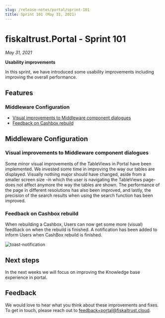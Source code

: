 ```yaml
---
slug: /release-notes/portal/sprint-101
title: Sprint 101 (May 31, 2021)
---
```


# fiskaltrust.Portal - Sprint 101
_May 31, 2021_

**Usability improvements**

In this sprint, we have introduced some usability improvements including improving the overall performance.

## Features

### Middleware Configuration
- [Visual improvements to Middleware component dialogues](#visual-improvements-to-middleware-component-dialogues)
- [Feedback on Cashbox rebuild](#feedback-on-cashbox-rebuild)

## Middleware Configuration

### Visual improvements to Middleware component dialogues

Some minor visual improvements of the TableViews in Portal have been implemented. We invested some time in improving the way our tables are displayed. Visually nothing major should have changed, aside from a smaller screen size -in which the user is navigating the TableViews page- does not affect anymore the way the tables are shown. The performance of the page in different resolutions has also been improved, and lastly, the precision of the search results when using the search function has been improved.

### Feedback on Cashbox rebuild

When rebuilding a Cashbox, Users can now get some more (visual) feedback on when the rebuild is finished.
A notification has been added to inform Users when CashBox rebuild is finished. 

![toast-notification](images/sprint-101/toast-notification.png)

## Next steps
In the next weeks we will focus on improving the Knowledge base experience in portal.

## Feedback
We would love to hear what you think about these improvements and fixes. To get in touch, please reach out to [feedback+portal@fiskaltrust.cloud](mailto:feedback+portal@fiskaltrust.cloud).


